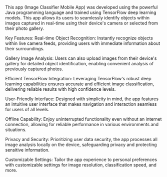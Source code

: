 This app (Image Classifier Mobile App) was developed using the powerful Java programming language and trained using TensorFlow deep learning models. This app allows its users to seamlessly identify objects within images captured in real-time using their device's camera or selected from their photo gallery.

Key Features:
Real-time Object Recognition: Instantly recognize objects within live camera feeds, providing users with immediate information about their surroundings.

Gallery Image Analysis: Users can also upload images from their device's gallery for detailed object identification, enabling convenient analysis of previously captured photos.

Efficient TensorFlow Integration: Leveraging TensorFlow's robust deep learning capabilities ensures accurate and efficient image classification, delivering reliable results with high confidence levels.

User-Friendly Interface: Designed with simplicity in mind, the app features an intuitive user interface that makes navigation and interaction seamless for users of all levels.

Offline Capability: Enjoy uninterrupted functionality even without an internet connection, allowing for reliable performance in various environments and situations.

Privacy and Security: Prioritizing user data security, the app processes all image analysis locally on the device, safeguarding privacy and protecting sensitive information.

Customizable Settings: Tailor the app experience to personal preferences with customizable settings for image resolution, classification speed, and more.
